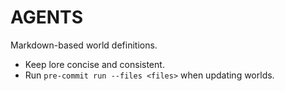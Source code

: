 # AGENTS

Markdown-based world definitions.

- Keep lore concise and consistent.
- Run `pre-commit run --files <files>` when updating worlds.

